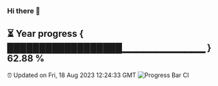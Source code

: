 ### Hi there 👋
⏳ Year progress { ██████████████████▁▁▁▁▁▁▁▁▁▁▁▁ } 62.88 %
---
⏰ Updated on Fri, 18 Aug 2023 12:24:33 GMT
![Progress Bar CI](https://github.com/liununu/liununu/workflows/Progress%20Bar%20CI/badge.svg)
